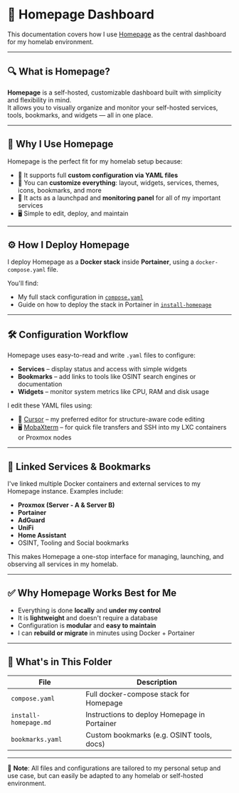 # 🧭 Homepage Dashboard

This documentation covers how I use [Homepage](https://github.com/gethomepage/homepage) as the central dashboard for my homelab environment.

---

## 🔍 What is Homepage?

**Homepage** is a self-hosted, customizable dashboard built with simplicity and flexibility in mind.  
It allows you to visually organize and monitor your self-hosted services, tools, bookmarks, and widgets — all in one place.

---

## 🧠 Why I Use Homepage

Homepage is the perfect fit for my homelab setup because:
- 🧩 It supports full **custom configuration via YAML files**
- 🔧 You can **customize everything**: layout, widgets, services, themes, icons, bookmarks, and more
- 🚀 It acts as a launchpad and **monitoring panel** for all of my important services
- 🖥️ Simple to edit, deploy, and maintain

---

## ⚙️ How I Deploy Homepage

I deploy Homepage as a **Docker stack** inside **Portainer**, using a `docker-compose.yaml` file.

You'll find:
- My full stack configuration in [`compose.yaml`](./compose.yaml)
- Guide on how to deploy the stack in Portainer in [`install-homepage`](./install-homepage.md)

---

## 🛠️ Configuration Workflow

Homepage uses easy-to-read and write `.yaml` files to configure:
- **Services** – display status and access with simple widgets
- **Bookmarks** – add links to tools like OSINT search engines or documentation
- **Widgets** – monitor system metrics like CPU, RAM and disk usage

I edit these YAML files using:
- 🧠 [Cursor](https://cursor.sh/) – my preferred editor for structure-aware code editing
- 🖥️ [MobaXterm](https://mobaxterm.mobatek.net/) – for quick file transfers and SSH into my LXC containers or Proxmox nodes

---

## 🔗 Linked Services & Bookmarks

I've linked multiple Docker containers and external services to my Homepage instance. Examples include:
- **Proxmox (Server - A & Server B)**
- **Portainer**
- **AdGuard**
- **UniFi**
- **Home Assistant**
- OSINT, Tooling and Social bookmarks 

This makes Homepage a one-stop interface for managing, launching, and observing all services in my homelab.

---

## ✅ Why Homepage Works Best for Me

- Everything is done **locally** and **under my control**
- It is **lightweight** and doesn't require a database
- Configuration is **modular** and **easy to maintain**
- I can **rebuild or migrate** in minutes using Docker + Portainer

---

## 📁 What's in This Folder

| File | Description |
|------|-------------|
| `compose.yaml` | Full docker-compose stack for Homepage |
| `install-homepage.md` | Instructions to deploy Homepage in Portainer |
| `bookmarks.yaml` | Custom bookmarks (e.g. OSINT tools, docs) |

---

📌 **Note**: All files and configurations are tailored to my personal setup and use case, but can easily be adapted to any homelab or self-hosted environment.
